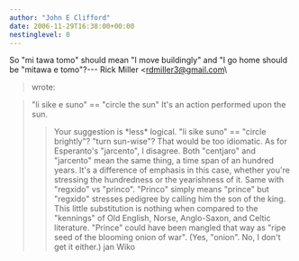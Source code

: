 ```yaml
---
author: "John E Clifford"
date: 2006-11-29T16:38:00+00:00
nestinglevel: 0
---
```

So "mi tawa tomo" should mean "I move buildingly" and "I go home should be "mitawa e tomo"?---
 Rick Miller <[rdmiller3@gmail.com](mailto://rdmiller3@gmail.com)\
> wrote:

> "li sike e suno" == "circle the sun"
> It's an action performed upon the sun.
>> Your suggestion is \*less\* logical.
> "li sike suno" == "circle brightly"? "turn sun-wise"?
> That would be too idiomatic.
>> As for Esperanto's "jarcento", I disagree. Both "centjaro" and
> "jarcento" mean the same thing, a time span of an hundred years. It's
> a difference of emphasis in this case, whether you're stressing the
> hundredness or the yearishness of it.
>> Same with "regxido" vs "princo". "Princo" simply means "prince" but
> "regxido" stresses pedigree by calling him the son of the king. This
> little substitution is nothing when compared to the "kennings" of Old
> English, Norse, Anglo-Saxon, and Celtic literature. "Prince" could
> have been mangled that way as "ripe seed of the blooming onion of
> war". (Yes, "onion". No, I don't get it either.)
>> jan Wiko
>